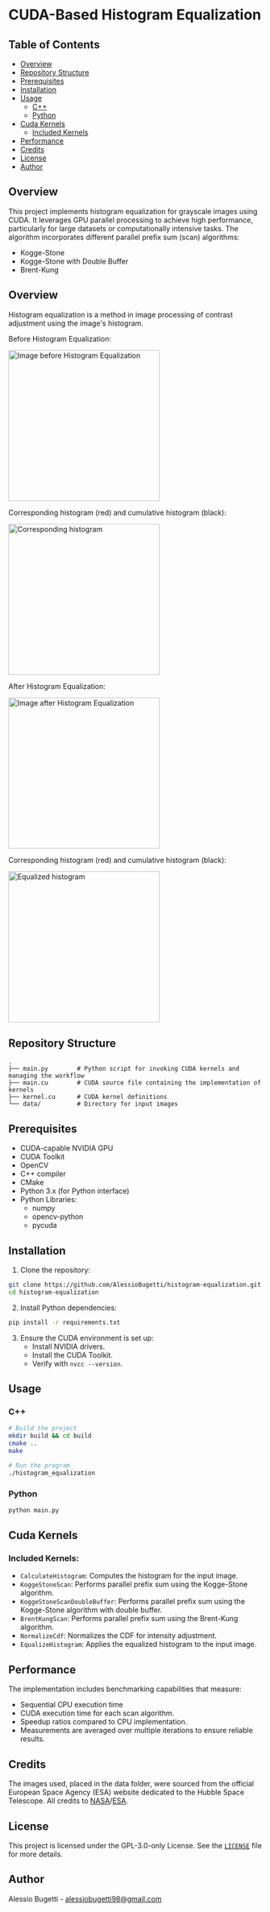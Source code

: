 # CUDA-Based Histogram Equalization

## Table of Contents
- [Overview](#overview)
- [Repository Structure](#repository-structure)
- [Prerequisites](#prerequisites)
- [Installation](#installation)
- [Usage](#usage)
    - [C++](#c)
    - [Python](#python)
- [Cuda Kernels](#cuda-kernels)
    - [Included Kernels](#included-kernels)
- [Performance](#performance)
- [Credits](#credits)
- [License](#license)
- [Author](#author)

## Overview
This project implements histogram equalization for grayscale images using CUDA. It leverages GPU parallel processing to achieve high performance, particularly for large datasets or computationally intensive tasks.
The algorithm incorporates different parallel prefix sum (scan) algorithms:
- Kogge-Stone
- Kogge-Stone with Double Buffer
- Brent-Kung

## Overview
Histogram equalization is a method in image processing of contrast adjustment using the image's histogram.

Before Histogram Equalization:

<img src="https://upload.wikimedia.org/wikipedia/commons/0/08/Unequalized_Hawkes_Bay_NZ.jpg" alt="Image before Histogram Equalization" width="300" />

Corresponding histogram (red) and cumulative histogram (black):

<img src="https://upload.wikimedia.org/wikipedia/commons/thumb/4/4e/Unequalized_Histogram.svg/2560px-Unequalized_Histogram.svg.png" alt="Corresponding histogram" width="300" />

After Histogram Equalization:

<img src="https://upload.wikimedia.org/wikipedia/commons/b/bd/Equalized_Hawkes_Bay_NZ.jpg" alt="Image after Histogram Equalization" width="300" />

Corresponding histogram (red) and cumulative histogram (black):

<img src="https://upload.wikimedia.org/wikipedia/commons/thumb/3/34/Equalized_Histogram.svg/1920px-Equalized_Histogram.svg.png" alt="Equalized histogram" width="300" />

## Repository Structure

```plaintext
.
├── main.py        # Python script for invoking CUDA kernels and managing the workflow
├── main.cu        # CUDA source file containing the implementation of kernels
├── kernel.cu      # CUDA kernel definitions
└── data/          # Directory for input images
```

## Prerequisites

- CUDA-capable NVIDIA GPU
- CUDA Toolkit
- OpenCV
- C++ compiler
- CMake
- Python 3.x (for Python interface)
- Python Libraries:
    - numpy
    - opencv-python
    - pycuda

## Installation
1. Clone the repository:

```sh
git clone https://github.com/AlessioBugetti/histogram-equalization.git
cd histogram-equalization
```
2. Install Python dependencies:

```sh
pip install -r requirements.txt
```
3. Ensure the CUDA environment is set up:
    - Install NVIDIA drivers.
    - Install the CUDA Toolkit. 
    - Verify with ```nvcc --version```.

## Usage

### C++
```sh
# Build the project
mkdir build && cd build
cmake ..
make

# Run the program
./histogram_equalization
```

### Python
```sh
python main.py
```

## Cuda Kernels

### Included Kernels:

- `CalculateHistogram`: Computes the histogram for the input image.
- `KoggeStoneScan`: Performs parallel prefix sum using the Kogge-Stone algorithm.
- `KoggeStoneScanDoubleBuffer`: Performs parallel prefix sum using the Kogge-Stone algorithm with double buffer.
- `BrentKungScan`: Performs parallel prefix sum using the Brent-Kung algorithm.
- `NormalizeCdf`: Normalizes the CDF for intensity adjustment.
- `EqualizeHistogram`: Applies the equalized histogram to the input image.
  

## Performance
The implementation includes benchmarking capabilities that measure:
- Sequential CPU execution time
- CUDA execution time for each scan algorithm.
- Speedup ratios compared to CPU implementation.
- Measurements are averaged over multiple iterations to ensure reliable results.

## Credits
The images used, placed in the data folder, were sourced from the official European Space Agency (ESA) website dedicated to the Hubble Space Telescope. All credits to [NASA](http://www.nasa.gov/)/[ESA](http://www.esa.int/).

## License
This project is licensed under the GPL-3.0-only License. See the [`LICENSE`](../LICENSE) file for more details.

## Author
Alessio Bugetti - alessiobugetti98@gmail.com
